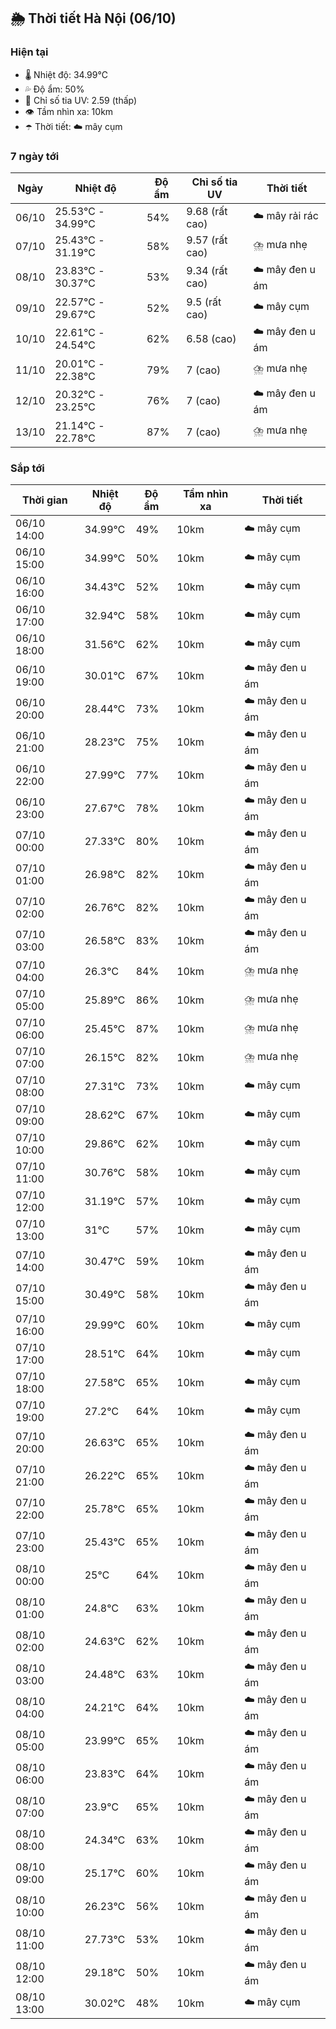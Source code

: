 ## 🌦️ Thời tiết Hà Nội (06/10)

### Hiện tại

- 🌡️ Nhiệt độ: 34.99℃
- 💦 Độ ẩm: 50%
- 🌟 Chỉ số tia UV: 2.59 (thấp)
- 👁️ Tầm nhìn xa: 10km
- ☂️ Thời tiết: ☁️ mây cụm

### 7 ngày tới

| Ngày | Nhiệt độ | Độ ẩm | Chỉ số tia UV | Thời tiết |
| --- | --- | --- | --- | --- |
| 06/10 | 25.53℃ - 34.99℃ | 54% | 9.68 (rất cao) | ☁️ mây rải rác |
| 07/10 | 25.43℃ - 31.19℃ | 58% | 9.57 (rất cao) | ⛈️ mưa nhẹ |
| 08/10 | 23.83℃ - 30.37℃ | 53% | 9.34 (rất cao) | ☁️ mây đen u ám |
| 09/10 | 22.57℃ - 29.67℃ | 52% | 9.5 (rất cao) | ☁️ mây cụm |
| 10/10 | 22.61℃ - 24.54℃ | 62% | 6.58 (cao) | ☁️ mây đen u ám |
| 11/10 | 20.01℃ - 22.38℃ | 79% | 7 (cao) | ⛈️ mưa nhẹ |
| 12/10 | 20.32℃ - 23.25℃ | 76% | 7 (cao) | ☁️ mây đen u ám |
| 13/10 | 21.14℃ - 22.78℃ | 87% | 7 (cao) | ⛈️ mưa nhẹ |

### Sắp tới

| Thời gian | Nhiệt độ | Độ ẩm | Tầm nhìn xa | Thời tiết |
| --- | --- | --- | --- | --- |
| 06/10 14:00 | 34.99℃ | 49% | 10km | ☁️ mây cụm |
| 06/10 15:00 | 34.99℃ | 50% | 10km | ☁️ mây cụm |
| 06/10 16:00 | 34.43℃ | 52% | 10km | ☁️ mây cụm |
| 06/10 17:00 | 32.94℃ | 58% | 10km | ☁️ mây cụm |
| 06/10 18:00 | 31.56℃ | 62% | 10km | ☁️ mây cụm |
| 06/10 19:00 | 30.01℃ | 67% | 10km | ☁️ mây đen u ám |
| 06/10 20:00 | 28.44℃ | 73% | 10km | ☁️ mây đen u ám |
| 06/10 21:00 | 28.23℃ | 75% | 10km | ☁️ mây đen u ám |
| 06/10 22:00 | 27.99℃ | 77% | 10km | ☁️ mây đen u ám |
| 06/10 23:00 | 27.67℃ | 78% | 10km | ☁️ mây đen u ám |
| 07/10 00:00 | 27.33℃ | 80% | 10km | ☁️ mây đen u ám |
| 07/10 01:00 | 26.98℃ | 82% | 10km | ☁️ mây đen u ám |
| 07/10 02:00 | 26.76℃ | 82% | 10km | ☁️ mây đen u ám |
| 07/10 03:00 | 26.58℃ | 83% | 10km | ☁️ mây đen u ám |
| 07/10 04:00 | 26.3℃ | 84% | 10km | ⛈️ mưa nhẹ |
| 07/10 05:00 | 25.89℃ | 86% | 10km | ⛈️ mưa nhẹ |
| 07/10 06:00 | 25.45℃ | 87% | 10km | ⛈️ mưa nhẹ |
| 07/10 07:00 | 26.15℃ | 82% | 10km | ⛈️ mưa nhẹ |
| 07/10 08:00 | 27.31℃ | 73% | 10km | ☁️ mây cụm |
| 07/10 09:00 | 28.62℃ | 67% | 10km | ☁️ mây cụm |
| 07/10 10:00 | 29.86℃ | 62% | 10km | ☁️ mây cụm |
| 07/10 11:00 | 30.76℃ | 58% | 10km | ☁️ mây cụm |
| 07/10 12:00 | 31.19℃ | 57% | 10km | ☁️ mây cụm |
| 07/10 13:00 | 31℃ | 57% | 10km | ☁️ mây cụm |
| 07/10 14:00 | 30.47℃ | 59% | 10km | ☁️ mây đen u ám |
| 07/10 15:00 | 30.49℃ | 58% | 10km | ☁️ mây đen u ám |
| 07/10 16:00 | 29.99℃ | 60% | 10km | ☁️ mây cụm |
| 07/10 17:00 | 28.51℃ | 64% | 10km | ☁️ mây cụm |
| 07/10 18:00 | 27.58℃ | 65% | 10km | ☁️ mây cụm |
| 07/10 19:00 | 27.2℃ | 64% | 10km | ☁️ mây cụm |
| 07/10 20:00 | 26.63℃ | 65% | 10km | ☁️ mây đen u ám |
| 07/10 21:00 | 26.22℃ | 65% | 10km | ☁️ mây đen u ám |
| 07/10 22:00 | 25.78℃ | 65% | 10km | ☁️ mây đen u ám |
| 07/10 23:00 | 25.43℃ | 65% | 10km | ☁️ mây đen u ám |
| 08/10 00:00 | 25℃ | 64% | 10km | ☁️ mây đen u ám |
| 08/10 01:00 | 24.8℃ | 63% | 10km | ☁️ mây đen u ám |
| 08/10 02:00 | 24.63℃ | 62% | 10km | ☁️ mây đen u ám |
| 08/10 03:00 | 24.48℃ | 63% | 10km | ☁️ mây đen u ám |
| 08/10 04:00 | 24.21℃ | 64% | 10km | ☁️ mây đen u ám |
| 08/10 05:00 | 23.99℃ | 65% | 10km | ☁️ mây đen u ám |
| 08/10 06:00 | 23.83℃ | 64% | 10km | ☁️ mây đen u ám |
| 08/10 07:00 | 23.9℃ | 65% | 10km | ☁️ mây đen u ám |
| 08/10 08:00 | 24.34℃ | 63% | 10km | ☁️ mây đen u ám |
| 08/10 09:00 | 25.17℃ | 60% | 10km | ☁️ mây đen u ám |
| 08/10 10:00 | 26.23℃ | 56% | 10km | ☁️ mây đen u ám |
| 08/10 11:00 | 27.73℃ | 53% | 10km | ☁️ mây đen u ám |
| 08/10 12:00 | 29.18℃ | 50% | 10km | ☁️ mây đen u ám |
| 08/10 13:00 | 30.02℃ | 48% | 10km | ☁️ mây cụm |
